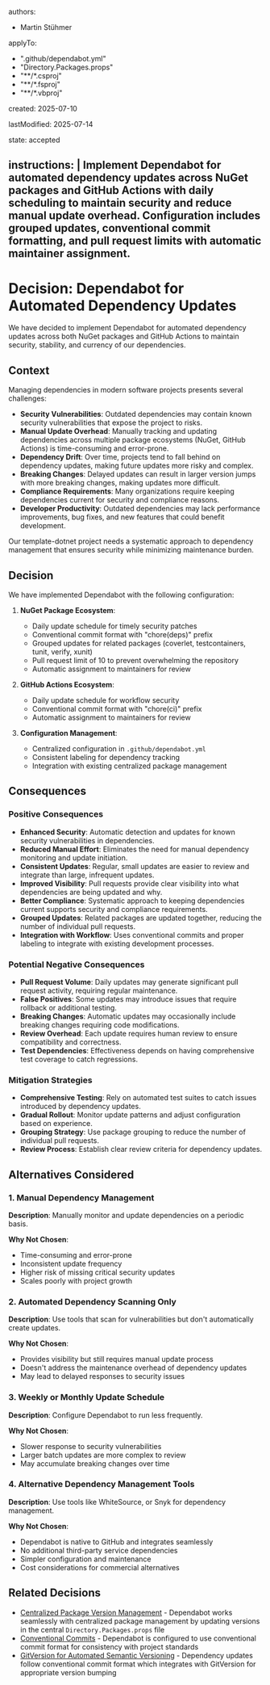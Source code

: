 <!-- List of authors who contributed to this decision. Include full names and roles if applicable. -->
authors:
- Martin Stühmer

<!--
The patterns this decision applies to. Each entry is a glob pattern that matches files affected by this decision.
-->
applyTo:
- ".github/dependabot.yml"
- "Directory.Packages.props"
- "**/*.csproj"
- "**/*.fsproj"
- "**/*.vbproj"

<!-- The date this ADR was initially created in YYYY-MM-DD format. -->
created: 2025-07-10

<!--
The most recent date this ADR was updated in YYYY-MM-DD format.
IMPORTANT: Update this field whenever the decision is modified.
-->
lastModified: 2025-07-14

<!--
The current state of this ADR. If superseded, include references to the superseding ADR.
Valid values: proposed, accepted, deprecated, superseded
-->
state: accepted

<!--
A compact AI LLM compatible definition of this decision.
This should be a precise, structured description that AI systems can easily parse and understand.
Include the core decision, key rationale, and primary impact in 1-2 concise sentences.
-->
instructions: |
  Implement Dependabot for automated dependency updates across NuGet packages and GitHub Actions with daily scheduling to maintain security and reduce manual update overhead.
  Configuration includes grouped updates, conventional commit formatting, and pull request limits with automatic maintainer assignment.
---
# Decision: Dependabot for Automated Dependency Updates

We have decided to implement Dependabot for automated dependency updates across both NuGet packages and GitHub Actions to maintain security, stability, and currency of our dependencies.

## Context

Managing dependencies in modern software projects presents several challenges:

- **Security Vulnerabilities**: Outdated dependencies may contain known security vulnerabilities that expose the project to risks.
- **Manual Update Overhead**: Manually tracking and updating dependencies across multiple package ecosystems (NuGet, GitHub Actions) is time-consuming and error-prone.
- **Dependency Drift**: Over time, projects tend to fall behind on dependency updates, making future updates more risky and complex.
- **Breaking Changes**: Delayed updates can result in larger version jumps with more breaking changes, making updates more difficult.
- **Compliance Requirements**: Many organizations require keeping dependencies current for security and compliance reasons.
- **Developer Productivity**: Outdated dependencies may lack performance improvements, bug fixes, and new features that could benefit development.

Our template-dotnet project needs a systematic approach to dependency management that ensures security while minimizing maintenance burden.

## Decision

We have implemented Dependabot with the following configuration:

1. **NuGet Package Ecosystem**:
   - Daily update schedule for timely security patches
   - Conventional commit format with "chore(deps)" prefix
   - Grouped updates for related packages (coverlet, testcontainers, tunit, verify, xunit)
   - Pull request limit of 10 to prevent overwhelming the repository
   - Automatic assignment to maintainers for review

2. **GitHub Actions Ecosystem**:
   - Daily update schedule for workflow security
   - Conventional commit format with "chore(ci)" prefix
   - Automatic assignment to maintainers for review

3. **Configuration Management**:
   - Centralized configuration in `.github/dependabot.yml`
   - Consistent labeling for dependency tracking
   - Integration with existing centralized package management

## Consequences

### Positive Consequences

- **Enhanced Security**: Automatic detection and updates for known security vulnerabilities in dependencies.
- **Reduced Manual Effort**: Eliminates the need for manual dependency monitoring and update initiation.
- **Consistent Updates**: Regular, small updates are easier to review and integrate than large, infrequent updates.
- **Improved Visibility**: Pull requests provide clear visibility into what dependencies are being updated and why.
- **Better Compliance**: Systematic approach to keeping dependencies current supports security and compliance requirements.
- **Grouped Updates**: Related packages are updated together, reducing the number of individual pull requests.
- **Integration with Workflow**: Uses conventional commits and proper labeling to integrate with existing development processes.

### Potential Negative Consequences

- **Pull Request Volume**: Daily updates may generate significant pull request activity, requiring regular maintenance.
- **False Positives**: Some updates may introduce issues that require rollback or additional testing.
- **Breaking Changes**: Automatic updates may occasionally include breaking changes requiring code modifications.
- **Review Overhead**: Each update requires human review to ensure compatibility and correctness.
- **Test Dependencies**: Effectiveness depends on having comprehensive test coverage to catch regressions.

### Mitigation Strategies

- **Comprehensive Testing**: Rely on automated test suites to catch issues introduced by dependency updates.
- **Gradual Rollout**: Monitor update patterns and adjust configuration based on experience.
- **Grouping Strategy**: Use package grouping to reduce the number of individual pull requests.
- **Review Process**: Establish clear review criteria for dependency updates.

## Alternatives Considered

### 1. Manual Dependency Management

**Description**: Manually monitor and update dependencies on a periodic basis.

**Why Not Chosen**: 
- Time-consuming and error-prone
- Inconsistent update frequency
- Higher risk of missing critical security updates
- Scales poorly with project growth

### 2. Automated Dependency Scanning Only

**Description**: Use tools that scan for vulnerabilities but don't automatically create updates.

**Why Not Chosen**:
- Provides visibility but still requires manual update process
- Doesn't address the maintenance overhead of dependency updates
- May lead to delayed responses to security issues

### 3. Weekly or Monthly Update Schedule

**Description**: Configure Dependabot to run less frequently.

**Why Not Chosen**:
- Slower response to security vulnerabilities
- Larger batch updates are more complex to review
- May accumulate breaking changes over time

### 4. Alternative Dependency Management Tools

**Description**: Use tools like WhiteSource, or Snyk for dependency management.

**Why Not Chosen**:
- Dependabot is native to GitHub and integrates seamlessly
- No additional third-party service dependencies
- Simpler configuration and maintenance
- Cost considerations for commercial alternatives

## Related Decisions

- [Centralized Package Version Management](./2025-07-10-centralized-package-version-management.md) - Dependabot works seamlessly with centralized package management by updating versions in the central `Directory.Packages.props` file
- [Conventional Commits](./2025-07-10-conventional-commits.md) - Dependabot is configured to use conventional commit format for consistency with project standards
- [GitVersion for Automated Semantic Versioning](./2025-07-10-gitversion-automated-semantic-versioning.md) - Dependency updates follow conventional commit format which integrates with GitVersion for appropriate version bumping
